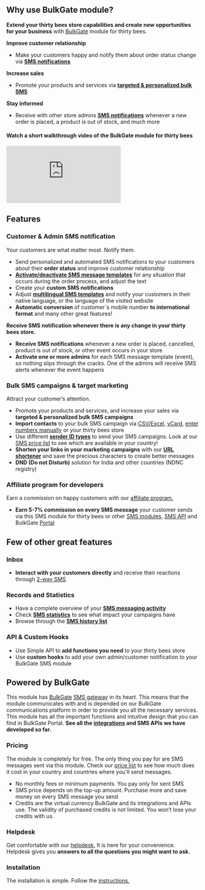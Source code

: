 ## Why use BulkGate module?

<strong>Extend your thirty bees store capabilities and create new opportunities for your business</strong> with <a href="http://www.bulkgate.com/" target="_blank" title="BulkGate SMS gateway">BulkGate</a> module for thirty bees.

<strong>Improve customer relationship</strong>
* Make your customers happy and notify them about order status change via <a href="https://www.bulkgate.com/en/sms-module#customer-sms-notification" target="_blank" title="Customer SMS notifications"><strong>SMS notifications</strong></a> 

<strong>Increase sales</strong>
* Promote your products and services via <a href="https://www.bulkgate.com/en/solutions/bulk-sms" target="_blank" title="Bulk SMS"><strong>targeted & personalized bulk SMS</strong></a>

<strong>Stay informed</strong>
* Receive with other store admins <a href="https://www.bulkgate.com/en/sms-module#admin-sms-notification" target="_blank" title="Admin SMS notifications"><strong>SMS notifications</strong></a> whenever a new order is placed, a product is out of stock, and much more

#### Watch a short walkthrough video of the BulkGate module for thirty bees
<iframe src="https://www.youtube.com/embed/YmU_F_cXYco?rel=0&showinfo=0" frameborder="0" webkitallowfullscreen mozallowfullscreen allowfullscreen></iframe> 

## Features
### Customer & Admin SMS notification

Your customers are what matter most. Notify them. 
* Send personalized and automated SMS notifications to your customers about their <strong>order status</strong> and improve customer relationship
* <a href="https://help.bulkgate.com/docs/en/customer-sms.html#how-can-i-activate-or-adjust-customer-sms-https-wwwbulkgatecom-en-sms-module-customer-sms-notification-message-template" target="_blank" title="SMS template activation"><strong>Activate/deactivate SMS message templates</strong></a> for any situation that occurs during the order process, and adjust the text
* Create your <strong>custom SMS notifications</strong>
* Adjust <a href="https://help.bulkgate.com/docs/en/customer-sms.html#how-can-i-adjust-multilingual-sms-templates" target="_blank" title="Multilingual SMS templates"><strong>multilingual SMS templates</strong></a> and notify your customers in their native language, or the language of the visited website
* <strong>Automatic conversion</strong>  of customer´s mobile number <strong> to international format</strong> and many other great features!

<strong>Receive SMS notification whenever there is any change in your thirty bees store.</strong>

* <strong>Receive SMS notifications</strong> whenever a new order is placed, cancelled, product is out of stock, or other event occurs in your store
* <strong>Activate one or more admins</strong> for each SMS message template (event), so nothing slips through the cracks. One of the admins will receive SMS alerts whenever the event happens

### Bulk SMS campaigns & target marketing

Attract your customer’s attention. 
* Promote your products and services, and increase your sales via <strong>targeted & personalized bulk SMS campaigns</strong>
* <strong>Import contacts</strong> to your bulk SMS campaign via <a href="https://help.bulkgate.com/docs/en/importing-contacts-to-campaign-via-csv-excel.html#how-do-i-import-contacts-to-campaign-via-csv-excel" target="_blank" title="Import contacts via CSV/Excel">CSV/Excel,</a> <a href="https://help.bulkgate.com/docs/en/importing-contacts-to-campaign-via-vcard.html#how-do-i-import-contacts-to-campaign-via-vcard" target="_blank" title="Import contacts via vCard">vCard,</a> <a href="https://help.bulkgate.com/docs/en/importing-contacts-to-campaign-via-enter-number.html" target="_blank" title="Import contacts manually">enter numbers manually</a> or your thirty bees store
* Use different <a href="https://help.bulkgate.com/docs/en/sender-type.html#what-is-a-sender-type-and-how-can-i-use-it" target="_blank" title="Sender types"><strong>sender ID types</strong></a> to send your SMS campaigns. Look at our <a href="https://www.bulkgate.com/en/sms-price" target="_blank" title="SMS price list">SMS price list</a> to see which are available in your country!
* <strong>Shorten your links in your marketing campaigns</strong> with our <a href="https://www.bulkgate.com/en/sms-portal/#url-shortener" target="_blank" title="URL shortener"><strong>URL shortener</strong></a> and save the precious characters to create better messages
* <strong>DND (Do not Disturb)</strong> solution for India and other countries (NDNC registry)


### Affiliate program for developers

Earn a commission on happy customers with our <a href="https://www.bulkgate.com/en/developers/affiliate-program/" target="_blank" title="Affiliate program">affiliate program.</a> 
* <strong>Earn 5-7% commission on every SMS message</strong> your customer sends via this SMS module for thirty bees or other <a href="https://www.bulkgate.com/en/sms-plugin/" target="_blank" title="SMS modules">SMS modules,</a> <a href="https://www.bulkgate.com/en/developers/sms-api/" target="_blank" title="SMS APIs">SMS API</a> and BulkGate <a href="https://www.bulkgate.com/en/sms-portal/" target="_blank" title="BulkGate Portal">Portal</a> 

## Few of other great features

### Inbox

* <strong>Interact with your customers directly</strong> and receive their reactions through <a href="https://www.bulkgate.com/en/solutions/two-way-sms/" target="_blank" title="Two-way SMS">2-way SMS</a> 

### Records and Statistics

* Have a complete overview of your <a href="https://help.bulkgate.com/docs/en/campaigns.html" target="_blank" title="SMS campaign activity"><strong>SMS messaging activity</strong></a> 
* Check <a href="https://help.bulkgate.com/docs/en/statistics.html" target="_blank" title="SMS statistics"><strong>SMS statistics</strong></a> to see what impact your campaigns have
* Browse through the <a href="https://help.bulkgate.com/docs/en/history.html" target="_blank" title="SMS history list"><strong>SMS history list</strong></a>

### API & Custom Hooks

* Use Simple API to <strong>add functions you need</strong> to your thirty bees store
* Use <strong>custom hooks</strong> to add your own admin/customer notification to your BulkGate SMS module

## Powered by BulkGate

This module has [BulkGate](https://www.bulkgate.com/en/) <a href="https://www.bulkgate.com/en/" target="_blank" title="SMS Gateway">SMS gateway</a> in its heart. This means that the module communicates with and is depended on our BulkGate communications platform in order to provide you all the necessary services. This module has all the important functions and intuitive design that you can find in BulkGate Portal. <strong>See all the <a href="https://www.bulkgate.com/en/integrations/" target="_blank" title="">integrations</a> and SMS APIs we have developed so far.</strong>

### Pricing

The module is completely for free. The only thing you pay for are SMS messages sent via this module. Check our <a href="https://www.bulkgate.com/en/sms-price" target="_blank" title="BulkGate pricing">price list</a> to see how much does it cost in your country and countries where you'll send messages.

* No monthly fees or minimum payments. You pay only for sent SMS
* SMS price depends on the top-up amount. Purchase more and save money on every SMS message you send
* Credits are the virtual currency BulkGate and its integrations and APIs use. The validity of purchased credits is not limited. You won’t lose your credits with us.

### Helpdesk

Get comfortable with our <a href="https://help.bulkgate.com/docs/en/woosms-module-installation.html" target="_blank" title="SMS Gateway helpdesk">helpdesk.</a> It is here for your convenience. Helpdesk gives you <strong>answers to all the questions you might want to ask.</strong>


### Installation
The installation is simple. Follow the <a href="https://help.bulkgate.com/docs/en/thirty-bees-sms-module-by-bulkgate-installation.html" target="_blank" title="Module installation">instructions.</a>
